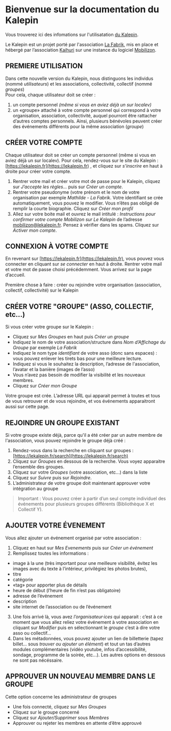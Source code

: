 # Bienvenue sur la documentation du Kalepin

Vous trouverez ici des infomations sur l'utilisatation [du Kalepin](https://lekalepin.fr/).

Le Kalepin est un projet porté par l'association [La Fabrik](https://lafabrik-moly.fr/), mis en place et hébergé par l’association [Kaihuri](https://keskonfai.fr/) sur une instance du logiciel [Mobilizon](https://joinmobilizon.org/fr/).

## PREMIERE UTILISATION
Dans cette nouvelle version du Kalepin, nous distinguons les individus (nommé _utilisateurs_) et les associations, collectivité, collectif (nommé _groupes_)  
Pour cela, chaque utilisateur doit se créer :

1. un compte personnel _(même si vous en aviez déjà un sur localev)_
2. un «groupe» attaché à votre compte personnel qui correspond à votre organisation, association, collectivité, auquel pourront être rattacher d’autres comptes personnels. Ainsi, plusieurs bénévoles peuvent créer des événements différents pour la même association (_groupe_)

## CRÉER VOTRE COMPTE
Chaque utilisateur doit se créer un compte personnel (même si vous en aviez déjà un sur localev). Pour cela, rendez-vous sur le site du Kalepin : [https://lekalepin.fr](https://lekalepin.fr) , et cliquez sur _s’inscrire_ en haut à droite pour créer votre compte.

1. Rentrer votre mail et créer votre mot de passe pour le Kalepin, cliquez sur _J’accepte les règles..._ puis sur _Créer un compte_.
2. Rentrer votre pseudonyme (votre prénom et le nom de votre organisation par exemple _Mathilde - La Fabrik_. Votre identifiant se crée automatiquement, vous pouvez le modifier. Vous n’êtes pas obligé de remplir la courte biographie. Cliquez sur _Créer mon profil_
3. Allez sur votre boite mail et ouvrez le mail intitulé : _Instructions pour confirmer votre compte Mobilizon sur Le Kalepin_ de l’adresse mobilizon@lekalepin.fr. Pensez à vérifier dans les spams. Cliquez sur _Activer mon compte_.

## CONNEXION À VOTRE COMPTE
En revenant sur [https://lekalepin.fr](https://lekalepin.fr), vous pouvez vous connecter en cliquant sur _se connecter_ en haut à droite. Rentrer votre mail et votre mot de passe choisi précédemment. Vous arrivez sur la page d’accueil. 

Première chose à faire : créer ou rejoindre votre organisation (association, collectif, collectivité) sur le Kalepin

## CRÉER VOTRE "GROUPE" (ASSO, COLLECTIF, etc...) 
Si vous créer votre groupe sur le Kalepin :

* Cliquez sur _Mes Groupes_ en haut puis _Créer un groupe_
* Indiquez le nom de votre association/structure dans _Nom d’Affichage du Groupe_ par exemple _La Fabrik_
* Indiquez le nom type _identifiant_ de votre asso (donc sans espaces) : vous pouvez enlever les tirets bas pour une meilleure lecture.
* Indiquez si vous le souhaitez la description, l’adresse de l'association, l’avatar et la banière (images de l’asso)
* Vous n’avez pas besoin de modifier la visibilité et les nouveaux membres.
* Cliquez sur _Créer mon Groupe_

Votre groupe est crée. L’adresse URL qui apparait permet à toutes et tous de vous retrouver et de vous rejoindre, et vos événements apparaitront aussi sur cette page.

## REJOINDRE UN GROUPE EXISTANT
Si votre groupe existe déjà, parce qu'il a été créer par un autre membre de l'association, vous pouvez rejoindre le groupe déjà créé :
1. Rendez-vous dans la recherche en cliquant sur groupes : [https://lekalepin.fr/search](https://lekalepin.fr/search)
2. Cliquez sur _Groupes_ en dessous de la recherche. Vous voyez apparaitre l’ensemble des groupes.
3. Cliquez sur votre _Groupes_ (votre association, etc...) dans la liste
4. Cliquez sur _Suivre_ puis sur _Rejoindre_.
5. L’administrateur de votre groupe doit maintenant approuver votre intégration au groupe

> Important : Vous pouvez créer à partir d’un seul compte individuel des événements pour plusieurs groupes différents (Bibliothèque X et Collectif Y).

## AJOUTER VOTRE ÉVENEMENT
Vous allez ajouter un événement organisé par votre association :

1. Cliquez en haut sur _Mes Evenements_ puis sur _Créer un événement_
2. Remplissez toutes les informations :
  *  image à la une (très important pour une meilleure visibilité, évitez les images avec du texte à l’intérieur, privilégiez les photos brutes),
  *  titre
  *  catégorie
  *  «tag» pour apporter plus de détails
  *  heure de début (l’heure de fin n’est pas obligatoire)
  *  adresse de l’événement
  *  description
  *  site internet de l’association ou de l’événement
3. Une fois arrivé là, vous avez _l’organisateur·ices_ qui apparait : c’est à ce moment que vous allez reliez votre événement à votre association en cliquant sur _Modifier_ puis en sélectionnant le _groupe_ c’est à dire votre asso ou collectif...
4. Dans les métadonnées, vous pouvez ajouter un lien de billetterie (tapez billet... sous _trouver ou ajouter un élément_) et tout un tas d’autres modules complémentaires (vidéo youtube, infos d’accessibilité, sondage, programme de la soirée, etc...). Les autres options en dessous ne sont pas nécéssaire. 

## APPROUVER UN NOUVEAU MEMBRE DANS LE GROUPE
Cette option concerne les administrateur de groupes

* Une fois connecté, cliquez sur _Mes Groupes_ 
* Cliquez sur le groupe concerné
* Cliquez sur  _Ajouter/Supprimer_ sous _Membres_
* Approuver ou rejeter les membres en attente d’être approuvé
